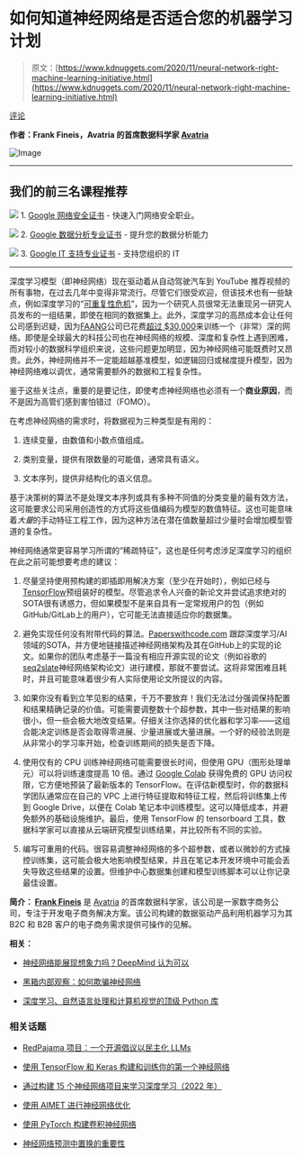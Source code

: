 # 如何知道神经网络是否适合您的机器学习计划

> 原文：[https://www.kdnuggets.com/2020/11/neural-network-right-machine-learning-initiative.html](https://www.kdnuggets.com/2020/11/neural-network-right-machine-learning-initiative.html)

[评论](#comments)

**作者：Frank Fineis，Avatria 的首席数据科学家 [Avatria](http://www.avatria.com/)**

![Image](../Images/144a940379294e3e3f816ae0f54df5a4.png)

* * *

## 我们的前三名课程推荐

![](../Images/0244c01ba9267c002ef39d4907e0b8fb.png) 1\. [Google 网络安全证书](https://www.kdnuggets.com/google-cybersecurity) - 快速入门网络安全职业。

![](../Images/e225c49c3c91745821c8c0368bf04711.png) 2\. [Google 数据分析专业证书](https://www.kdnuggets.com/google-data-analytics) - 提升您的数据分析能力

![](../Images/0244c01ba9267c002ef39d4907e0b8fb.png) 3\. [Google IT 支持专业证书](https://www.kdnuggets.com/google-itsupport) - 支持您组织的 IT

* * *

深度学习模型（即神经网络）现在驱动着从自动驾驶汽车到 YouTube 推荐视频的所有事物，在过去几年中变得非常流行。尽管它们很受欢迎，但该技术也有一些缺点，例如深度学习的“[可重复性危机](https://www.wired.com/story/artificial-intelligence-confronts-reproducibility-crisis/)”，因为一个研究人员很常无法重现另一研究人员发布的一组结果，即使在相同的数据集上。此外，深度学习的高昂成本会让任何公司感到迟疑，因为[FAANG](https://en.wikipedia.org/wiki/Big_Tech#FAANG)公司已花费[超过 $30,000](https://medium.com/syncedreview/the-staggering-cost-of-training-sota-ai-models-e329e80fa82)来训练一个（非常）深的网络。即使是全球最大的科技公司也在神经网络的规模、深度和复杂性上遇到困难，而对较小的数据科学组织来说，这些问题更加明显，因为神经网络可能既费时又昂贵。此外，神经网络并不一定能超越基准模型，如逻辑回归或梯度提升模型，因为神经网络难以调优，通常需要额外的数据和工程复杂性。

鉴于这些关注点，重要的是要记住，即使考虑神经网络也必须有一个**商业原因**，而不是因为高管们感到害怕错过（FOMO）。

在考虑神经网络的需求时，将数据视为三种类型是有用的：

1.  连续变量，由数值和小数点值组成。

1.  类别变量，提供有限数量的可能值，通常具有语义。

1.  文本序列，提供非结构化的语义信息。

基于决策树的算法不是处理文本序列或具有多种不同值的分类变量的最有效方法，这可能要求公司采用创造性的方式将这些值编码为模型的数值特征。这也可能意味着*大量*的手动特征工程工作，因为这种方法在潜在值数量超过少量时会增加模型管道的复杂性。

神经网络通常更容易学习所谓的“稀疏特征”，这也是任何考虑涉足深度学习的组织在此之前可能想要考虑的建议：

1.  尽量坚持使用预构建的即插即用解决方案（至少在开始时），例如已经与[TensorFlow](https://www.tensorflow.org/)预组装好的模型。尽管追求令人兴奋的新论文并尝试追求绝对的SOTA很有诱惑力，但如果模型不是来自具有一定常规用户的包（例如GitHub/GitLab上的用户），它可能无法直接适应你的数据集。

1.  避免实现任何没有附带代码的算法。[Paperswithcode.com](https://paperswithcode.com/) 跟踪深度学习/AI领域的SOTA，并方便地链接描述神经网络架构及其在GitHub上的实现的论文。如果你的团队考虑基于一篇没有相应开源实现的论文（例如谷歌的[seq2slate](https://paperswithcode.com/paper/seq2slate-re-ranking-and-slate-optimization)神经网络架构论文）进行建模，那就不要尝试。这将非常困难且耗时，并且可能意味着很少有人实际使用论文所提议的内容。

1.  如果你没有看到立竿见影的结果，千万不要放弃！我们无法过分强调保持配置和结果精确记录的价值。可能需要调整数十个超参数，其中一些对结果的影响很小，但一些会极大地改变结果。仔细关注你选择的优化器和学习率——这组合能决定训练是否会取得零进展、少量进展或大量进展。一个好的经验法则是从非常小的学习率开始，检查训练期间的损失是否下降。

1.  使用仅有的 CPU 训练神经网络可能需要很长时间，但使用 GPU（图形处理单元）可以将训练速度提高 10 倍。通过 [Google Colab](https://colab.research.google.com/notebooks/gpu.ipynb) 获得免费的 GPU 访问权限，它方便地预装了最新版本的 TensorFlow。在评估新模型时，你的数据科学团队通常应在自己的 VPC 上进行特征提取和特征工程，然后将训练集上传到 Google Drive，以便在 Colab 笔记本中训练模型。这可以降低成本，并避免额外的基础设施维护。最后，使用 TensorFlow 的 tensorboard 工具，数据科学家可以直接从云端研究模型训练结果，并比较所有不同的实验。

1.  编写可重用的代码。很容易调整神经网络的多个超参数，或者以微妙的方式操控训练集，这可能会极大地影响模型结果，并且在笔记本开发环境中可能会丢失导致这些结果的设置。但维护中心数据集创建和模型训练脚本可以让你记录最佳设置。

**简介： [Frank Fineis](https://www.linkedin.com/in/frank-fineis-41770277/)** 是 [Avatria](http://www.avatria.com/) 的首席数据科学家，该公司是一家数字商务公司，专注于开发电子商务解决方案。该公司构建的数据驱动产品利用机器学习为其 B2C 和 B2B 客户的电子商务需求提供可操作的见解。

**相关：**

+   [神经网络能展现想象力吗？DeepMind 认为可以](/2020/09/deepmind-neural-networks-show-imagination.html)

+   [黑箱内部观察：如何欺骗神经网络](/2020/09/inside-blackbox-trick-neural-network.html)

+   [深度学习、自然语言处理和计算机视觉的顶级 Python 库](/2020/11/top-python-libraries-deep-learning-natural-language-processing-computer-vision.html)

### 相关话题

+   [RedPajama 项目：一个开源倡议以民主化 LLMs](https://www.kdnuggets.com/2023/06/redpajama-project-opensource-initiative-democratizing-llms.html)

+   [使用 TensorFlow 和 Keras 构建和训练你的第一个神经网络](https://www.kdnuggets.com/2023/05/building-training-first-neural-network-tensorflow-keras.html)

+   [通过构建 15 个神经网络项目来学习深度学习（2022 年）](https://www.kdnuggets.com/2022/01/15-neural-network-projects-build-2022.html)

+   [使用 AIMET 进行神经网络优化](https://www.kdnuggets.com/2022/04/qualcomm-neural-network-optimization-aimet.html)

+   [使用 PyTorch 构建卷积神经网络](https://www.kdnuggets.com/building-a-convolutional-neural-network-with-pytorch)

+   [神经网络预测中置换的重要性](https://www.kdnuggets.com/2022/12/importance-permutation-neural-network-predictions.html)
